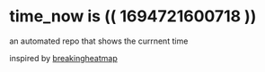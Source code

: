 # time_now is (( 1694721600718 ))

an automated repo that shows the currnent time

inspired by [breakingheatmap](https://github.com/breakingheatmap/breakingheatmap)